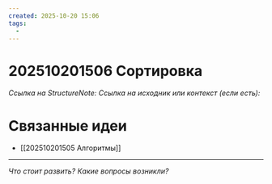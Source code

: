 ```yaml
---
created: 2025-10-20 15:06
tags:
  - 
---
```

# 202510201506 Сортировка

*Ссылка на StructureNote:*
*Ссылка на исходник или контекст (если есть):* 

# Связанные идеи
- [[202510201505 Алгоритмы]]
---

*Что стоит развить? Какие вопросы возникли?*